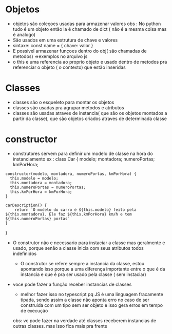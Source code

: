 # Objetos

 - objetos são coleçoes usadas para armazenar valores
   obs : No python tudo é um objeto então la é chamado de dict ( não é a mesma coisa mas é analogo)
 - São usados em uma estrutura de chave e valores
 - sintaxe:
    const name = {
        chave: valor
    }
 - E possivel armazenar funçoes dentro do obj( são chamadas de metodos) =>exemplos no arquivo js
 - o this e uma referencia ao proprio objeto e usado dentro de metodos pra referenciar o objeto ( o contexto) que estão inseridas
    
# Classes

 - classes são o esqueleto para montar os objetos
 - classes são usadas pra agrupar metodos e atributos
 - classes são usadas atraves de instancia( que são os objetos montados a partir da classe), que são objetos criados atraves de determinada classe
 
  # constructor
   - construtores servem para definir um modelo de classe na hora do instanciamento
     ex :
     class Car {
    modelo;
    montadora;
    numeroPortas;
    kmPorHora;

    constructor(modelo, montadora, numeroPortas, kmPorHora) {
      this.modelo = modelo;
      this.montadora = montadora;
      this.numeroPortas = numeroPortas;
      this.kmPorHora = kmPorHora;
    }

    carDescription() {
        return `O modelo do carro é ${this.modelo} feito pela ${this.montadora}. Ele faz ${this.kmPorHora} km/h e tem ${this.numeroPortas} portas`
    }
}

   - O construtor não e necessario para instaciar a classe mas geralmente e usado, porque senão a classe inicia com seus atributos todos indefinidos
     - O construtor se refere sempre a instancia da classe, estou apontando isso porque a uma diferença importante entre o que é da instancia e que é pra ser usado pela classe ( sem instaciar)

   - voce pode fazer a função receber instancias de classes
     - melhor fazer isso no typescript pq JS é uma linguagem fracamente tipada, sendo assim a classe não aponta erro no caso de ser construida com um tipo sem ser objeto e isso gera erros em tempo de execução

     obs: vc pode fazer na verdade até classes receberem instancias de outras classes. mas isso fica mais pra frente

   

